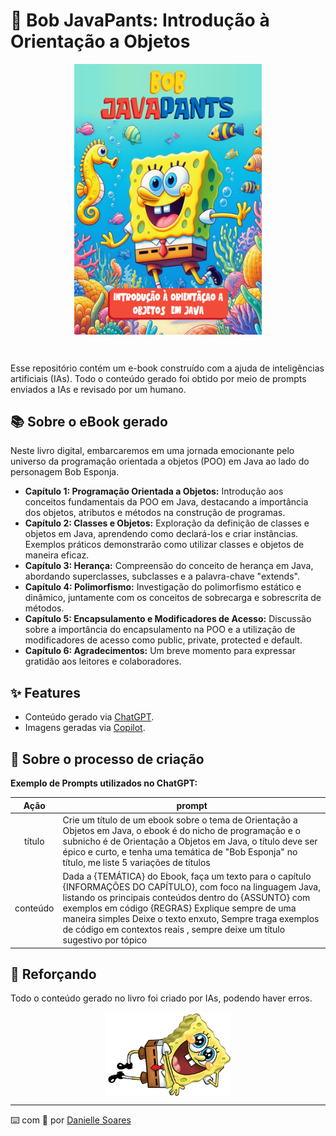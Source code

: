 
# 💛 Bob JavaPants: Introdução à Orientação a Objetos 

<p align="center">
<img src="assets/screenshot.png" alt="capa do livro" width="300px" align="center">
</P>
<br/>

Esse repositório contém um e-book construído com a ajuda de inteligências artificiais (IAs). Todo o conteúdo gerado foi obtido por meio de prompts enviados a IAs e revisado por um humano.
## 📚 Sobre o eBook gerado

Neste livro digital, embarcaremos em uma jornada emocionante pelo universo da programação orientada a objetos (POO) em Java ao lado do personagem Bob Esponja. 

* **Capítulo 1: Programação Orientada a Objetos:** Introdução aos conceitos fundamentais da POO em Java, destacando a importância dos objetos, atributos e métodos na construção de programas.
* **Capítulo 2: Classes e Objetos:** Exploração da definição de classes e objetos em Java, aprendendo como declará-los e criar instâncias. Exemplos práticos demonstrarão como utilizar classes e objetos de maneira eficaz.
* **Capítulo 3: Herança:** Compreensão do conceito de herança em Java, abordando superclasses, subclasses e a palavra-chave "extends".
* **Capítulo 4: Polimorfismo:** Investigação do polimorfismo estático e dinâmico, juntamente com os conceitos de sobrecarga e sobrescrita de métodos. 
* **Capítulo 5: Encapsulamento e Modificadores de Acesso:** Discussão sobre a importância do encapsulamento na POO e a utilização de modificadores de acesso como public, private, protected e default. 
* **Capítulo 6: Agradecimentos:** Um breve momento para expressar gratidão aos leitores e colaboradores.
## ✨ Features

- Conteúdo gerado via [ChatGPT]().
- Imagens geradas via [Copilot]().

## 🤖 Sobre o processo de criação

**Exemplo de Prompts utilizados no ChatGPT:**

|   Ação   | prompt                                                                                                                                                                                                                                                                         |
| :------: | ------------------------------------------------------------------------------------------------------------------------------------------------------------------------------------------------------------------------------------------------------------------------------ |
|  título  | Crie um título de um ebook sobre o tema de Orientação a Objetos em Java, o ebook é do nicho de programação e o subnicho é de Orientação a Objetos em Java, o título deve ser épico e curto, e tenha uma temática de "Bob Esponja" no título, me liste 5 variações de títulos                                                        |
| conteúdo | Dada a {TEMÁTICA} do Ebook, faça um texto para o capítulo {INFORMAÇÕES DO CAPÍTULO}, com foco na linguagem Java, listando os principais conteúdos dentro do {ASSUNTO} com exemplos em código {REGRAS} Explique sempre de uma maneira simples Deixe o texto enxuto, Sempre traga exemplos de código em contextos reais , sempre deixe um título sugestivo por tópico |

## 📌 Reforçando

Todo o conteúdo gerado no livro foi criado por IAs, podendo haver erros.

<p align="center">
<img src="assets/bob_esponja.png" alt="capa do livro" width="200px" align="center">
</p>

---
⌨️ com 💜 por [Danielle Soares](https://github.com/danielle-soaress)
